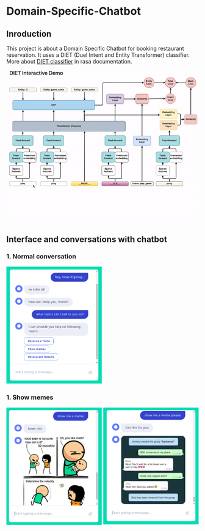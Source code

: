 # Domain-Specific-Chatbot

## Inroduction
This project is about a Domain Specific Chatbot for booking restaurant reservation. It uses a DIET (Duel Intent and Entity Transformer) classifier. More about [DIET classifier](https://rasa.com/blog/introducing-dual-intent-and-entity-transformer-diet-state-of-the-art-performance-on-a-lightweight-architecture/) in rasa documentation.
<p float="left">
    <img src="images/DIET_classifier.gif" width="640"/>
</p>

## Interface and conversations with chatbot

### 1. Normal conversation
<p float="left">
    <img src="images/chatbot01.png" width="250"/>
</p>

### 1. Show memes
<div style="display: flex; justify-content: space-between;">
<p style="margin:0;display:inline;float:left">
    <img src="images/chatbot02.png" width="250"/>
</p>
<p style="margin:0;display:inline;float:left">
    <img src="images/chatbot03.png" width="250"/>
</p>
</div>